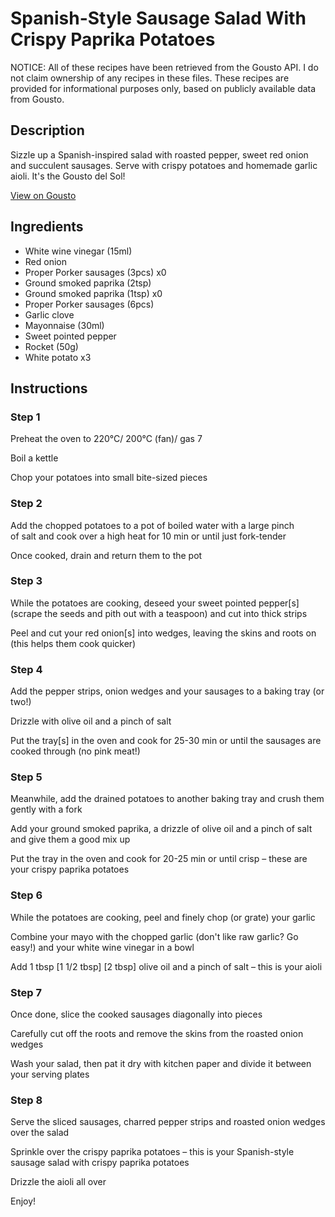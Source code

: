 # Spanish-Style Sausage Salad With Crispy Paprika Potatoes

NOTICE: All of these recipes have been retrieved from the Gousto API. I do not claim ownership of any recipes in these files. These recipes are provided for informational purposes only, based on publicly available data from Gousto.

## Description

Sizzle up a Spanish-inspired salad with roasted pepper, sweet red onion and succulent sausages. Serve with crispy potatoes and homemade garlic aioli. It's the Gousto del Sol!  

[View on Gousto](https://www.gousto.co.uk/recipes/cookbook/spanish-sausage-salad-with-crispy-potatoes)

## Ingredients

- White wine vinegar (15ml)
- Red onion
- Proper Porker sausages (3pcs) x0
- Ground smoked paprika (2tsp)
- Ground smoked paprika (1tsp) x0
- Proper Porker sausages (6pcs)
- Garlic clove
- Mayonnaise (30ml)
- Sweet pointed pepper
- Rocket (50g)
- White potato x3

## Instructions


### Step 1

Preheat the oven to 220°C/ 200°C (fan)/ gas 7

Boil a kettle

Chop your potatoes into small bite-sized pieces


### Step 2

Add the chopped potatoes to a pot of boiled water with a large pinch of salt and cook over a high heat for 10 min or until just fork-tender

Once cooked, drain and return them to the pot


### Step 3

While the potatoes are cooking, deseed your sweet pointed pepper[s] (scrape the seeds and pith out with a teaspoon) and cut into thick strips

Peel and cut your red onion[s] into wedges, leaving the skins and roots on (this helps them cook quicker)


### Step 4

Add the pepper strips, onion wedges and your sausages to a baking tray (or two!)

Drizzle with olive oil and a pinch of salt

Put the tray[s] in the oven and cook for 25-30 min or until the sausages are cooked through (no pink meat!)


### Step 5

Meanwhile, add the drained potatoes to another baking tray and crush them gently with a fork

Add your ground smoked paprika, a drizzle of olive oil and a pinch of salt and give them a good mix up

Put the tray in the oven and cook for 20-25 min or until crisp – these are your crispy paprika potatoes


### Step 6

While the potatoes are cooking, peel and finely chop (or grate) your garlic

Combine your mayo with the chopped garlic (don't like raw garlic? Go easy!) and your white wine vinegar in a bowl

Add 1 tbsp <span class="text-purple">[1 1/2 tbsp]</span> <span class="text-danger">[2 tbsp]</span> olive oil and a pinch of salt – this is your aioli


### Step 7

Once done, slice the cooked sausages diagonally into pieces

Carefully cut off the roots and remove the skins from the roasted onion wedges

Wash your salad, then pat it dry with kitchen paper and divide it between your serving plates

### Step 8

Serve the sliced sausages, charred pepper strips and roasted onion wedges over the salad

Sprinkle over the crispy paprika potatoes – this is your Spanish-style sausage salad with crispy paprika potatoes

Drizzle the aioli all over

Enjoy!

